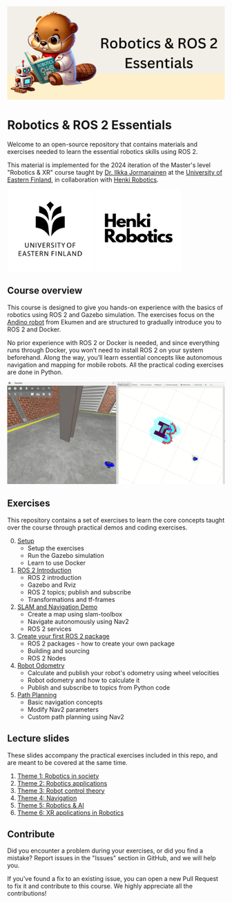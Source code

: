 <img src="images/course_banner.png" alt="Robotics & ROS 2 Essentials"/>

# Robotics & ROS 2 Essentials

Welcome to an open-source repository that contains materials and exercises needed 
to learn the essential robotics skills using ROS 2. 

This material is implemented for the 2024 iteration of the Master's level "Robotics & XR" course taught by 
[Dr. Ilkka Jormanainen](https://www.linkedin.com/in/ilkka-jormanainen-5954441/) at the [University of Eastern Finland](https://www.uef.fi/en), in collaboration with [Henki Robotics](https://henkirobotics.com/).

[<img src="images/uef_logo.jpg" alt="UEF Logo" width="200" height="190"/>](https://www.uef.fi/en)
[<img src="images/henki_robotics_logo.png" alt="Henki Robotics Logo" width="200" height="190"/>](https://henkirobotics.com/)

## Course overview

This course is designed to give you hands-on experience with the basics of robotics using ROS 2 and Gazebo simulation. 
The exercises focus on the [Andino robot](https://github.com/Ekumen-OS/andino_gz/tree/humble) from Ekumen and are structured to gradually introduce you to ROS 2 and Docker.


No prior experience with ROS 2 or Docker is needed, and since everything runs through Docker, you won’t need to install ROS 2 on your system beforehand. 
Along the way, you’ll learn essential concepts like autonomous navigation and mapping for mobile robots.
All the practical coding exercises are done in Python.

<img src="images/autonomous_navigation.gif" alt="drawing" width="1200"/>

## Exercises

This repository contains a set of exercises to learn the core concepts taught over the course through practical demos and coding exercises.

0. [Setup](0-setup)
    - Setup the exercises
    - Run the Gazebo simulation 
    - Learn to use Docker
1. [ROS 2 Introduction](1-ros_2_introduction)
    - ROS 2 introduction
    - Gazebo and Rviz
    - ROS 2 topics; publish and subscribe
    - Transformations and tf-frames
2. [SLAM and Navigation Demo](2-slam_and_navigation_demo)
    - Create a map using slam-toolbox
    - Navigate autonomously using Nav2
    - ROS 2 services
3. [Create your first ROS 2 package](3-create_ros_2_package)
    - ROS 2 packages - how to create your own package
    - Building and sourcing
    - ROS 2 Nodes
4. [Robot Odometry](4-robot_odometry)
    - Calculate and publish your robot's odometry using wheel velocities
    - Robot odometry and how to calculate it
    - Publish and subscribe to topics from Python code
5. [Path Planning](5-path_planning)
    - Basic navigation concepts
    - Modify Nav2 parameters
    - Custom path planning using Nav2

## Lecture slides

These slides accompany the practical exercises included in this repo, and are meant to be covered at the same time.

1. [Theme 1: Robotics in society](lecture_slides/theme_1_robotics_in_society)
2. [Theme 2: Robotics applications](lecture_slides/theme_2_robotics_applications)
3. [Theme 3: Robot control theory](lecture_slides/theme_3_robot_control_theory)
4. [Theme 4: Navigation](lecture_slides/theme_4_navigation)
5. [Theme 5: Robotics & AI](lecture_slides/theme_5_robotics_ai)
6. [Theme 6: XR applications in Robotics](lecture_slides/theme_6_xr_applications_robotics)


## Contribute
Did you encounter a problem during your exercises, or did you find a mistake?
Report issues in the "Issues" section in GitHub, and we will help you.

If you've found a fix to an existing issue, you can open a new Pull Request to fix it and contribute to this course.
We highly appreciate all the contributions!
